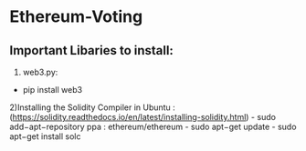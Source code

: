 # Ethereum-Voting

## Important Libaries to install:
1) web3.py:
  - pip install web3
	
  
2)Installing the Solidity Compiler in Ubuntu : (https://solidity.readthedocs.io/en/latest/installing-solidity.html)
	- sudo add−apt−repository ppa : ethereum/ethereum
	- sudo apt−get update
	- sudo apt−get install solc
 
